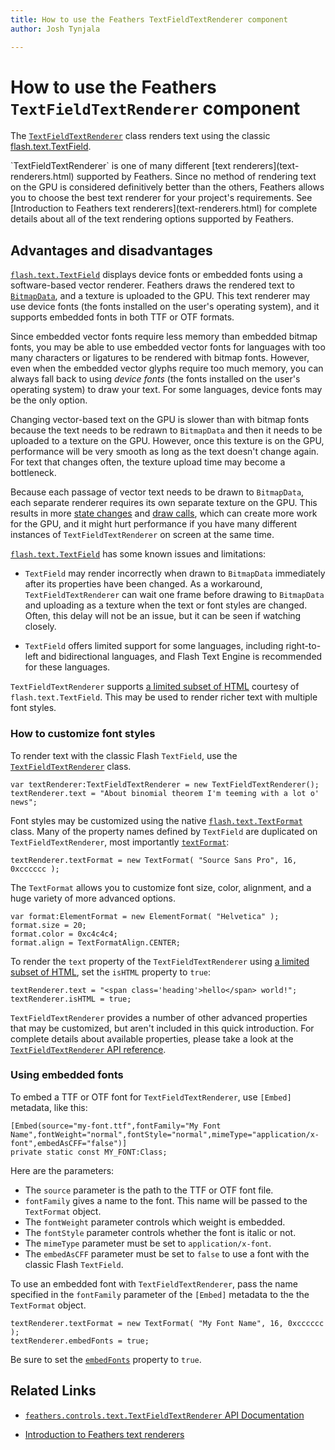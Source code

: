 ```yaml
---
title: How to use the Feathers TextFieldTextRenderer component  
author: Josh Tynjala

---
```

# How to use the Feathers `TextFieldTextRenderer` component

The [`TextFieldTextRenderer`](../api-reference/feathers/controls/text/TextBlockTextRenderer.html) class renders text using the classic [flash.text.TextField](http://help.adobe.com/en_US/FlashPlatform/reference/actionscript/3/flash/text/TextField.html).

<aside class="info">`TextFieldTextRenderer` is one of many different [text renderers](text-renderers.html) supported by Feathers. Since no method of rendering text on the GPU is considered definitively better than the others, Feathers allows you to choose the best text renderer for your project's requirements. See [Introduction to Feathers text renderers](text-renderers.html) for complete details about all of the text rendering options supported by Feathers.</aside>

## Advantages and disadvantages

[`flash.text.TextField`](http://help.adobe.com/en_US/FlashPlatform/reference/actionscript/3/flash/text/TextField.html) displays device fonts or embedded fonts using a software-based vector renderer. Feathers draws the rendered text to [`BitmapData`](http://help.adobe.com/en_US/FlashPlatform/reference/actionscript/3/flash/display/BitmapData.html), and a texture is uploaded to the GPU. This text renderer may use device fonts (the fonts installed on the user's operating system), and it supports embedded fonts in both TTF or OTF formats.

Since embedded vector fonts require less memory than embedded bitmap fonts, you may be able to use embedded vector fonts for languages with too many characters or ligatures to be rendered with bitmap fonts. However, even when the embedded vector glyphs require too much memory, you can always fall back to using *device fonts* (the fonts installed on the user's operating system) to draw your text. For some languages, device fonts may be the only option.

Changing vector-based text on the GPU is slower than with bitmap fonts because the text needs to be redrawn to `BitmapData` and then it needs to be uploaded to a texture on the GPU. However, once this texture is on the GPU, performance will be very smooth as long as the text doesn't change again. For text that changes often, the texture upload time may become a bottleneck.

Because each passage of vector text needs to be drawn to `BitmapData`, each separate renderer requires its own separate texture on the GPU. This results in more [state changes](http://wiki.starling-framework.org/manual/performance_optimization#minimize_state_changes) and [draw calls](faq/draw-calls.html), which can create more work for the GPU, and it might hurt performance if you have many different instances of `TextFieldTextRenderer` on screen at the same time.

[`flash.text.TextField`](http://help.adobe.com/en_US/FlashPlatform/reference/actionscript/3/flash/text/TextField.html) has some known issues and limitations:

-   `TextField` may render incorrectly when drawn to `BitmapData` immediately after its properties have been changed. As a workaround, `TextFieldTextRenderer` can wait one frame before drawing to `BitmapData` and uploading as a texture when the text or font styles are changed. Often, this delay will not be an issue, but it can be seen if watching closely.

-   `TextField` offers limited support for some languages, including right-to-left and bidirectional languages, and Flash Text Engine is recommended for these languages.

`TextFieldTextRenderer` supports [a limited subset of HTML](http://help.adobe.com/en_US/FlashPlatform/reference/actionscript/3/flash/text/TextField.html#htmlText) courtesy of `flash.text.TextField`. This may be used to render richer text with multiple font styles.

### How to customize font styles

To render text with the classic Flash `TextField`, use the [`TextFieldTextRenderer`](../api-reference/feathers/controls/text/TextFieldTextRenderer.html) class.

``` code
var textRenderer:TextFieldTextRenderer = new TextFieldTextRenderer();
textRenderer.text = "About binomial theorem I'm teeming with a lot o' news";
```

Font styles may be customized using the native [`flash.text.TextFormat`](http://help.adobe.com/en_US/FlashPlatform/reference/actionscript/3/flash/text/TextFormat.html) class. Many of the property names defined by `TextField` are duplicated on `TextFieldTextRenderer`, most importantly [`textFormat`](../api-reference/feathers/controls/text/TextFieldTextRenderer.html#textFormat):

``` code
textRenderer.textFormat = new TextFormat( "Source Sans Pro", 16, 0xcccccc );
```

The `TextFormat` allows you to customize font size, color, alignment, and a huge variety of more advanced options.

``` code
var format:ElementFormat = new ElementFormat( "Helvetica" );
format.size = 20;
format.color = 0xc4c4c4;
format.align = TextFormatAlign.CENTER;
```

To render the `text` property of the `TextFieldTextRenderer` using [a limited subset of HTML](http://help.adobe.com/en_US/FlashPlatform/reference/actionscript/3/flash/text/TextField.html#htmlText), set the `isHTML` property to `true`:

``` code
textRenderer.text = "<span class='heading'>hello</span> world!";
textRenderer.isHTML = true;
```

`TextFieldTextRenderer` provides a number of other advanced properties that may be customized, but aren't included in this quick introduction. For complete details about available properties, please take a look at the [`TextFieldTextRenderer` API reference](../api-reference/feathers/controls/text/TextFieldTextRenderer.html).

### Using embedded fonts

To embed a TTF or OTF font for `TextFieldTextRenderer`, use `[Embed]` metadata, like this:

``` code
[Embed(source="my-font.ttf",fontFamily="My Font Name",fontWeight="normal",fontStyle="normal",mimeType="application/x-font",embedAsCFF="false")]
private static const MY_FONT:Class;
```

Here are the parameters:

-   The `source` parameter is the path to the TTF or OTF font file.
-   `fontFamily` gives a name to the font. This name will be passed to the `TextFormat` object.
-   The `fontWeight` parameter controls which weight is embedded.
-   The `fontStyle` parameter controls whether the font is italic or not.
-   The `mimeType` parameter must be set to `application/x-font`.
-   The `embedAsCFF` parameter must be set to `false` to use a font with the classic Flash `TextField`.

To use an embedded font with `TextFieldTextRenderer`, pass the name specified in the `fontFamily` parameter of the `[Embed]` metadata to the the `TextFormat` object.

``` code
textRenderer.textFormat = new TextFormat( "My Font Name", 16, 0xcccccc );
textRenderer.embedFonts = true;
```

Be sure to set the [`embedFonts`](../api-reference/feathers/controls/text/TextFieldTextRenderer.html#embedFonts) property to `true`.

## Related Links

-   [`feathers.controls.text.TextFieldTextRenderer` API Documentation](../api-reference/feathers/controls/text/TextFieldTextRenderer.html)

-   [Introduction to Feathers text renderers](text-renderers.html)